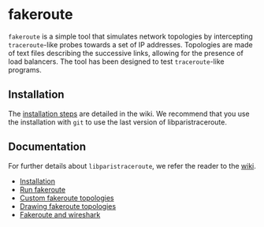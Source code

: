 # fakeroute

`fakeroute` is a simple tool that simulates network topologies by intercepting
`traceroute`-like probes towards a set of IP addresses. Topologies are made of
text files describing the successive links, allowing for the presence of load
balancers. The tool has been designed to test `traceroute`-like programs.

## Installation 

The [installation steps](Installation) are detailed in the wiki.
We recommend that you use the installation with `git` to use the last version of libparistraceroute.

## Documentation

For further details about `libparistraceroute`, we refer the reader to the [wiki](https://github.com/libparistraceroute/fakeroute/wiki/).
- [Installation](Installation)
- [Run fakeroute](https://github.com/libparistraceroute/fakeroute/wiki/Installation)
- [Custom fakeroute topologies](https://github.com/libparistraceroute/fakeroute/wiki/Custom-fakeroute-topologies)
- [Drawing fakeroute topologies](https://github.com/libparistraceroute/fakeroute/wiki/Drawing-fakeroute-topologies)
- [Fakeroute and wireshark](https://github.com/libparistraceroute/fakeroute/wiki/Fakeroute-and-wireshark)
